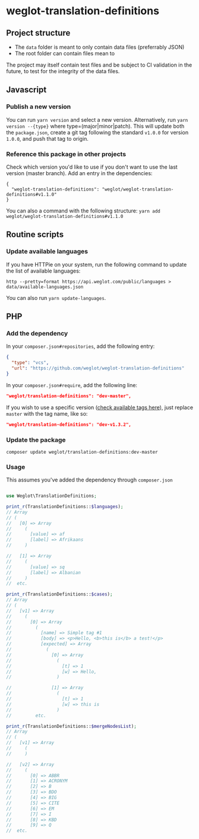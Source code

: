 # weglot-translation-definitions

## Project structure

- The `data` folder is meant to only contain data files (preferrably JSON)
- The root folder can contain files mean to

The project may itself contain test files and be subject to CI validation in the future, to test for the integrity of the data files.

## Javascript

### Publish a new version

You can run `yarn version` and select a new version. Alternatively, run `yarn version --{type}` where type=(major|minor|patch).
This will update both the `package.json`, create a git tag following the standard `v1.0.0` for version `1.0.0`, and push that tag to origin.

### Reference this package in other projects

Check which version you'd like to use if you don't want to use the last version (master branch). Add an entry in the dependencies:

```
{
  "weglot-translation-definitions": "weglot/weglot-translation-definitions#v1.1.0"
}

```

You can also a command with the following structure:
`yarn add weglot/weglot-translation-definitions#v1.1.0`

## Routine scripts

### Update available languages

If you have HTTPie on your system, run the following command to update the list of available languages:

`http --pretty=format https://api.weglot.com/public/languages > data/available-languages.json`

You can also run `yarn update-languages`.

## PHP

### Add the dependency

In your `composer.json#repositories`, add the following entry:

```json
{
  "type": "vcs",
  "url": "https://github.com/weglot/weglot-translation-definitions"
}
```

In your `composer.json#require`, add the following line:

```json
"weglot/translation-definitions": "dev-master",
```

If you wish to use a specific version ([check available tags here](https://github.com/weglot/weglot-translation-definitions/tags)), just replace `master` with the tag name, like so:

```json
"weglot/translation-definitions": "dev-v1.3.2",
```
### Update the package

`composer update weglot/translation-definitions:dev-master`


### Usage

This assumes you've added the dependency through `composer.json`

```php

use Weglot\TranslationDefinitions;

print_r(TranslationDefinitions::$languages);
// Array
// (
//   [0] => Array
//     (
//       [value] => af
//       [label] => Afrikaans
//     )

//   [1] => Array
//     (
//       [value] => sq
//       [label] => Albanian
//     )
//  etc.

print_r(TranslationDefinitions::$cases);
// Array
// (
//   [v1] => Array
//     (
//       [0] => Array
//         (
//           [name] => Simple tag #1
//           [body] => <p>Hello, <b>this is</b> a test!</p>
//           [expected] => Array
//             (
//               [0] => Array
//                 (
//                   [t] => 1
//                   [w] => Hello,
//                 )

//               [1] => Array
//                 (
//                   [t] => 1
//                   [w] => this is
//                 )
//         etc.

print_r(TranslationDefinitions::$mergeNodesList);
// Array
// (
//   [v1] => Array
//     (
//     )

//   [v2] => Array
//     (
//       [0] => ABBR
//       [1] => ACRONYM
//       [2] => B
//       [3] => BDO
//       [4] => BIG
//       [5] => CITE
//       [6] => EM
//       [7] => I
//       [8] => KBD
//       [9] => Q
//  etc.
```
